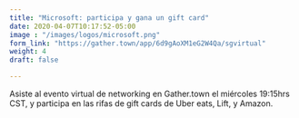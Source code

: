 ```yaml
---
title: "Microsoft: participa y gana un gift card"
date: 2020-04-07T10:17:52-05:00
image : "/images/logos/microsoft.png"
form_link: "https://gather.town/app/6d9gAoXM1eG2W4Qa/sgvirtual"
weight: 4
draft: false

---
```


Asiste al evento virtual de networking en Gather.town el miércoles 19:15hrs CST, y participa en las rifas de gift cards de Uber eats, Lift, y Amazon.